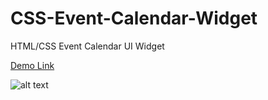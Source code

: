 # CSS-Event-Calendar-Widget
HTML/CSS Event Calendar UI Widget

[Demo Link](bit.ly/2ooqflr)
 
![alt text](https://i.imgur.com/5uZ3gFJ.png "CSS Calendar Widget")
